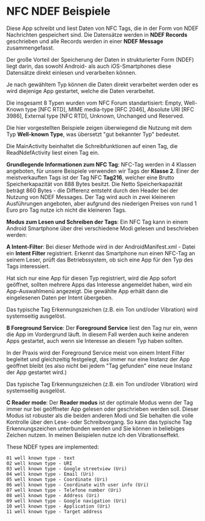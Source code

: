 # NFC NDEF Beispiele

Diese App schreibt und liest Daten von NFC Tags, die in  der Form von NDEF Nachrichten 
gespeichert sind. Die Datensätze werden in **NDEF Records** geschrieben und alle 
Records werden in einer **NDEF Message** zusammengefasst.

Der große Vorteil der Speicherung der Daten in strukturierter Form (NDEF) liegt darin, das sowohl 
Android- als auch iOS-Smartphones diese Datensätze direkt einlesen und verarbeiten können.

Je nach gewähltem Typ können die Daten direkt verarbeitet werden oder es wird diejenige App 
gestartet, welche die Daten verarbeitet.

Die insgesamt 8 Typen wurden vom NFC Forum standartisiert: Empty, Well-Known type [NFC RTD], 
MIME media-type [RFC 2046], Absolute URI [RFC 3986], External type [NFC RTD], Unknown, Unchanged 
und Reserved.

Die hier vorgestellten Beispiele zeigen überwiegend die Nutzung mit dem Typ **Well-known Type**, 
was übersetzt "gut bekannter Typ" bedeutet.

Die MainActivity beinhaltet die Schreibfunktionen auf einen Tag, die ReadNdefActivity liest einen Tag ein.

**Grundlegende Informationen zum NFC Tag**: NFC-Tag werden in 4 Klassen angeboten, für unsere Beispiele verwenden wir Tags 
der **Klasse 2**. Einer der meistverkauften Tags ist der Tag NFC **Tag216**, welcher eine Brutto Speicherkapazität von 
888 Bytes besitzt. Die Netto Speicherkapazität beträgt 860 Bytes - die Differenz entsteht durch den Header bei der 
Nutzung von NDEF Messages. Der Tag wird auch in zwei kleineren Ausführungen angeboten, aber aufgrund des niederigen 
Preises von rund 1 Euro pro Tag nutze ich nicht die kleineren Tags.

**Modus zum Lesen und Schreiben der Tags**: Ein NFC Tag kann in einem Android Smartphone über drei verschiedene Modi 
gelesen und beschrieben werden:

**A Intent-Filter**: Bei dieser Methode wird in der AndroidManifest.xml - Datei ein **Intent Filter** registriert. Erkennt das 
Smartphone nun einen NFC-Tag an seinem Leser, prüft das Betriebssystem, ob sich eine App für den Typ des Tags interessiert. 

Hat sich nur eine App für diesen Typ registriert, wird die App sofort geöffnet, sollten mehrere Apps das Interesse 
angemeldet haben, wird ein App-Auswahlmenü angezeigt. Die gewählte App erhält dann die eingelesenen Daten per Intent übergeben.

Das typische Tag Erkennungszeichen (z.B. ein Ton und/oder Vibration) wird systemseitig ausgelöst.

**B Foreground Service**: Der **Foreground Service** liest den Tag nur ein, wenn die App im Vordergrund läuft. In diesem Fall 
werden auch keine anderen Apps gestartet, auch wenn sie Interesse an diesem Typ haben sollten.

In der Praxis wird der Foreground Service meist von einem Intent Filter begleitet und gleichzeitig festgelegt, das immer 
nur eine Instanz der App geöffnet bleibt (es also nicht bei jedem "Tag gefunden" eine neue Instanz der App gestartet wird.)

Das typische Tag Erkennungszeichen (z.B. ein Ton und/oder Vibration) wird systemseitig ausgelöst.

**C Reader mode**: Der **Reader modus** ist der optimale Modus wenn der Tag immer nur bei geöffneter App gelesen oder 
geschrieben werden soll. Dieser Modus ist robuster als die beiden anderen Modi und Sie behalten die volle Kontrolle über 
den Lese- oder Schreibvorgang. So kann das typische Tag Erkennungszeichen unterbunden werden und Sie können in beliebiges 
Zeichen nutzen. In meinen Beispielen nutze ich den Vibrationseffekt.



These NDEF types are implemented:
```plaintext
01 well known type - text
02 well known type - URI
03 well known type - Google streetview (Uri)
04 well known type - Email (Uri)
05 well known type - Coordinate (Uri)
06 well known type - Coordinate with user info (Uri)
07 well known type - Telefone number (Uri)
08 well known type - Address (Uri)
09 well known type - Google navigation (Uri)
10 well known type - Application (Uri)
11 well known type - Target address

```
